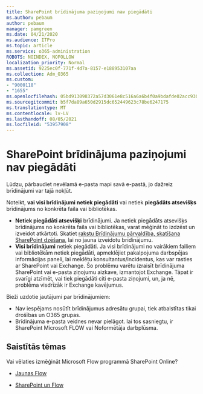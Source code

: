```yaml
---
title: SharePoint brīdinājuma paziņojumi nav piegādāti
ms.author: pebaum
author: pebaum
manager: pamgreen
ms.date: 04/21/2020
ms.audience: ITPro
ms.topic: article
ms.service: o365-administration
ROBOTS: NOINDEX, NOFOLLOW
localization_priority: Normal
ms.assetid: 9225ec0f-771f-4d7a-8157-e188953107aa
ms.collection: Adm_O365
ms.custom:
- "9000118"
- "1655"
ms.openlocfilehash: 05bd913098372a57d3061e8c516a6a6b4f0a9bdafde02acc930062d6281d06dd
ms.sourcegitcommit: b5f7da89a650d2915dc652449623c78be6247175
ms.translationtype: MT
ms.contentlocale: lv-LV
ms.lasthandoff: 08/05/2021
ms.locfileid: "53957908"
---
```

# <a name="sharepoint-alert-notifications-not-delivered"></a>SharePoint brīdinājuma paziņojumi nav piegādāti

Lūdzu, pārbaudiet nevēlamā e-pasta mapi savā e-pastā, jo dažreiz brīdinājumi var tajā nokļūt.

Noteikt, **vai visi brīdinājumi netiek piegādāti** vai netiek **piegādāts atsevišķs** brīdinājums no konkrēta faila vai bibliotēkas.

- **Netiek piegādāti atsevišķi** brīdinājumi. Ja netiek piegādāts atsevišķs brīdinājums no konkrēta faila vai bibliotēkas, varat mēģināt to izdzēst un izveidot atkārtoti. Skatiet [rakstu Brīdinājumu pārvaldība, skatīšana SharePoint dzēšana,](https://support.office.com/article/manage-view-or-delete-sharepoint-alerts-99dfb19c-9a90-4a8c-aba1-aa8c8afb0de2) lai no jauna izveidotu brīdinājumu.
- **Visi brīdinājumi** netiek piegādāti. Ja visi brīdinājumi no vairākiem failiem [](https://admin.microsoft.com/AdminPortal/Home#/servicehealth) vai bibliotēkām netiek piegādāti, apmeklējiet pakalpojuma darbspējas informācijas paneli, lai meklētu konsultantus/incidentus, kas var rasties ar SharePoint vai Exchange. Šo problēmu varētu izraisīt brīdinājuma SharePoint vai e-pasta ziņojumu aizkave, izmantojot Exchange. Tāpat ir svarīgi atzīmēt, vai tiek piegādāti citi e-pasta ziņojumi, un, ja nē, problēma visdrīzāk ir Exchange kavējumus.

Bieži uzdotie jautājumi par brīdinājumiem:

- Nav iespējams nosūtīt brīdinājumus adresātu grupai, tiek atbalstītas tikai drošības un O365 grupas.
- Brīdinājuma e-pasta veidnes nevar pielāgot. lai tos sasniegtu, ir SharePoint Microsoft FLOW vai Noformētāja darbplūsma.

## <a name="related-topics"></a>Saistītās tēmas

Vai vēlaties izmēģināt Microsoft Flow programmā SharePoint Online?

- [Jaunas Flow](https://support.office.com/article/a9c3e03b-0654-46af-a254-20252e580d01)

- [SharePoint un Flow](https://flow.microsoft.com//blog/sharepoint-and-flow/)

